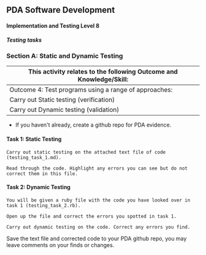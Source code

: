 ## PDA Software Development
#### Implementation and Testing Level 8

##### Testing tasks


### Section A: Static and Dynamic Testing


 |This activity relates to the following Outcome and Knowledge/Skill: 
 |------------------------------------------------------------------
 |Outcome 4: Test programs using a range of approaches:
 |Carry out Static testing (verification)
 |Carry out Dynamic testing (validation)
 
 - If you haven't already, create a github repo for PDA evidence.
 
#### Task 1: Static Testing

	Carry out static testing on the attached text file of code (testing_task_1.md).  

	Read through the code. Highlight any errors you can see but do not correct them in this file.



#### Task 2: Dynamic Testing

	You will be given a ruby file with the code you have looked over in task 1 (testing_task_2.rb).  

	Open up the file and correct the errors you spotted in task 1.  

	Carry out dynamic testing on the code. Correct any errors you find.
	
	

Save the text file and corrected code to your PDA github repo, you may leave comments on your finds or changes.




